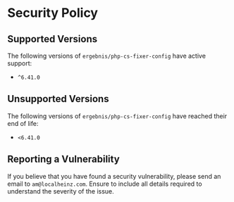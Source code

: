 # Security Policy

## Supported Versions

The following versions of `ergebnis/php-cs-fixer-config` have active support:

- `^6.41.0`

## Unsupported Versions

The following versions of `ergebnis/php-cs-fixer-config` have reached their end of life:

- `<6.41.0`

## Reporting a Vulnerability

If you believe that you have found a security vulnerability, please send an email to `am@localheinz.com`. Ensure to include all details required to understand the severity of the issue.
